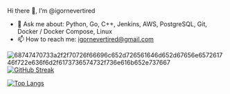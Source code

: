 Hi there 👋, I’m @igornevertired

- 💬 Ask me about: Python, Go, C++, Jenkins, AWS, PostgreSQL, Git, Docker / Docker Compose, Linux
- 📫 How to reach me: igornevertired@gmail.com

![68747470733a2f2f70726f66696c652d726561646d652d67656e657261746f722e636f6d2f6173736574732f736e616b652e737667](https://github.com/igornevertired/igornevertired/assets/83705173/44792c77-a36e-4661-92a3-de0dbd0c5a35)
[![GitHub Streak](http://github-readme-streak-stats.herokuapp.com?user=igornevertired&theme=dark&background=000000)](https://git.io/streak-stats)

[![Top Langs](https://github-readme-stats.vercel.app/api/top-langs/?username=igornevertired&layout=compact&theme=vision-friendly-dark)](https://github.com/anuraghazra/github-readme-stats)
